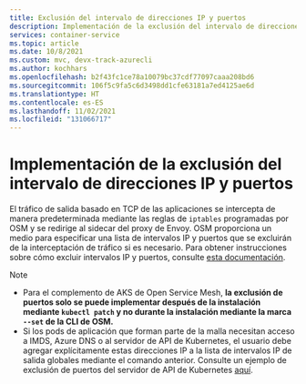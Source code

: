 ```yaml
---
title: Exclusión del intervalo de direcciones IP y puertos
description: Implementación de la exclusión del intervalo de direcciones IP y puertos
services: container-service
ms.topic: article
ms.date: 10/8/2021
ms.custom: mvc, devx-track-azurecli
ms.author: kochhars
ms.openlocfilehash: b2f43fc1ce78a10079bc37cdf77097caaa208bd6
ms.sourcegitcommit: 106f5c9fa5c6d3498dd1cfe63181a7ed4125ae6d
ms.translationtype: HT
ms.contentlocale: es-ES
ms.lasthandoff: 11/02/2021
ms.locfileid: "131066717"
---
```

# <a name="implement-ip-and-span-classx-x-first-x-lastport-range-exclusionspan"></a>Implementación de la <span class="x x-first x-last">exclusión del intervalo de direcciones IP y puertos</span>

El tráfico de salida basado en TCP de las aplicaciones se intercepta de manera predeterminada mediante las reglas de `iptables` programadas por OSM y se redirige al sidecar del proxy de Envoy. OSM proporciona un medio para especificar una lista de intervalos IP y puertos que se excluirán de la interceptación de tráfico si es necesario. Para obtener instrucciones sobre cómo excluir intervalos IP y puertos, consulte [esta documentación](https://release-v0-11.docs.openservicemesh.io/docs/guides/traffic_management/iptables_redirection/).

> [!NOTE]
>
> - Para el complemento de AKS de Open Service Mesh, **la exclusión de puertos solo se puede implementar después de la instalación mediante `kubectl patch` y no durante la instalación mediante la marca `--set` de la CLI de OSM.**
> - Si los pods de aplicación que forman parte de la malla necesitan acceso a IMDS, Azure DNS o al servidor de API de Kubernetes, el usuario debe agregar explícitamente estas direcciones IP a la lista de intervalos IP de salida globales mediante el comando anterior. Consulte un ejemplo de exclusión de puertos del servidor de API de Kubernetes [aquí](https://release-v0-11.docs.openservicemesh.io/docs/guides/app_onboarding/#onboard-services).
